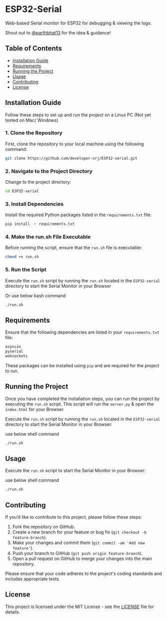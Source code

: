 # ESP32-Serial

Web-based Serial monitor for ESP32 for debugging & viewing the logs.

Shout out to [@parthbhat13](https://github.com/parthbhat13) for the idea & guidance!


## Table of Contents

- [Installation Guide](#installation-guide)
- [Requirements](#requirements)
- [Running the Project](#running-the-project)
- [Usage](#usage)
- [Contributing](#contributing)
- [License](#license)

## Installation Guide

Follow these steps to set up and run the project on a Linux PC (Not yet tested on Mac/ Windows)

### 1. Clone the Repository

First, clone the repository to your local machine using the following command:

```bash
git clone https://github.com/developer-srj/ESP32-serial.git
```

### 2. Navigate to the Project Directory

Change to the project directory:

```bash
cd ESP32-serial
```

### 3. Install Dependencies

Install the required Python packages listed in the `requirements.txt` file:

```bash
pip install -r requirements.txt
```

### 4. Make the run.sh File Executable

Before running the script, ensure that the `run.sh` file is executable:

```bash
chmod +x run.sh
```

### 5. Run the Script

Execute the `run.sh` script by running the `run.sh` located in the `ESP32-serial` directory to start the Serial Monitor in your Browser

Or use below bash command

```bash
./run.sh
```




## Requirements

Ensure that the following dependencies are listed in your `requirements.txt` file:

```python
asyncio
pyserial
websockets
```
These packages can be installed using `pip` and are required for the project to run.


## Running the Project

Once you have completed the installation steps, you can run the project by executing the `run.sh` script. This script will run the `server.py` & open the `index.html` for your Browser.

Execute the `run.sh` script by running the `run.sh` located in the `ESP32-serial` directory to start the Serial Monitor in your Browser:

use below shell command

```bash
./run.sh
```

## Usage

Execute the `run.sh` script to start the Serial Monitor in your Browser:

use below shell command

```bash
./run.sh
```

## Contributing

If you’d like to contribute to this project, please follow these steps:

1. Fork the repository on GitHub.
2. Create a new branch for your feature or bug fix (`git checkout -b feature-branch`).
3. Make your changes and commit them (`git commit -am 'Add new feature'`).
4. Push your branch to GitHub (`git push origin feature-branch`).
5. Open a pull request on GitHub to merge your changes into the main repository.


Please ensure that your code adheres to the project's coding standards and includes appropriate tests.


## License

This project is licensed under the MIT License - see the [LICENSE](LICENSE) file for details.






